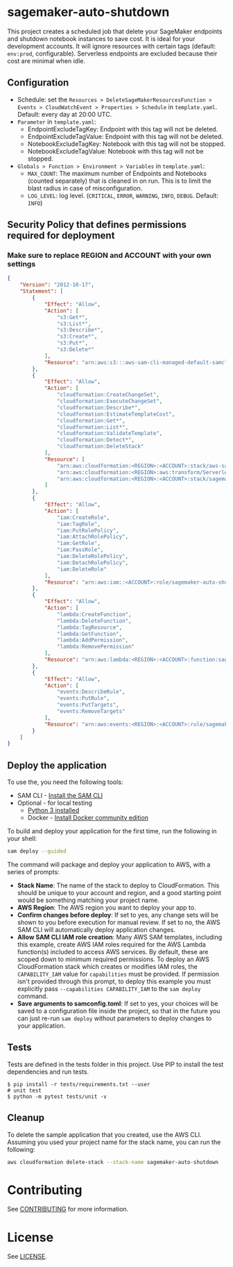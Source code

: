 # sagemaker-auto-shutdown

This project creates a scheduled job that delete your SageMaker endpoints and shutdown notebook instances to save cost. It is ideal for your development accounts. It will ignore resources with certain tags (default: `env:prod`, configurable). Serverless endpoints are excluded because their cost are minimal when idle.

## Configuration

* Schedule: set the `Resources > DeleteSageMakerResourcesFunction > Events > CloudWatchEvent > Properties > Schedule` in `template.yaml`. Default: every day at 20:00 UTC.
* `Parameter` in `template.yaml`:
  * EndpointExcludeTagKey: Endpoint with this tag will not be deleted.
  * EndpointExcludeTagValue: Endpoint with this tag will not be deleted.
  * NotebookExcludeTagKey: Notebook with this tag will not be stopped.
  * NotebookExcludeTagValue: Notebook with this tag will not be stopped.
* `Globals > Function > Environment > Variables` in `template.yaml`:
  * `MAX_COUNT`: The maximum number of Endpoints and Notebooks (counted separately) that is cleaned in on run. This is to limit the blast radius in case of misconfiguration.
  * `LOG_LEVEL`: log level. (`CRITICAL`, `ERROR`, `WARNING`, `INFO`, `DEBUG`. Default: `INFO`)

## Security Policy that defines permissions required for deployment
### Make sure to replace REGION and ACCOUNT with your own settings

```json
{
    "Version": "2012-10-17",
    "Statement": [
        {
            "Effect": "Allow",
            "Action": [
                "s3:Get*",
                "s3:List*",
                "s3:Describe*",
                "s3:Create*",
                "s3:Put*",
                "s3:Delete*"
            ],
            "Resource": "arn:aws:s3:::aws-sam-cli-managed-default-samclisourcebucket-*"
        },
        {
            "Effect": "Allow",
            "Action": [
                "cloudformation:CreateChangeSet",
                "cloudformation:ExecuteChangeSet",
                "cloudformation:Describe*",
                "cloudformation:EstimateTemplateCost",
                "cloudformation:Get*",
                "cloudformation:List*",
                "cloudformation:ValidateTemplate",
                "cloudformation:Detect*",
                "cloudformation:DeleteStack"
            ],
            "Resource": [
                "arn:aws:cloudformation:<REGION>:<ACCOUNT>:stack/aws-sam-cli-managed-default/*",
                "arn:aws:cloudformation:<REGION>:aws:transform/Serverless-2016-10-31",
                "arn:aws:cloudformation:<REGION>:<ACCOUNT>:stack/sagemaker-auto-shutdown*"
            ]
        },
        {
            "Effect": "Allow",
            "Action": [
                "iam:CreateRole",
                "iam:TagRole",
                "iam:PutRolePolicy",
                "iam:AttachRolePolicy",
                "iam:GetRole",
                "iam:PassRole",
                "iam:DeleteRolePolicy",
                "iam:DetachRolePolicy",
                "iam:DeleteRole"
            ],
            "Resource": "arn:aws:iam::<ACCOUNT>:role/sagemaker-auto-shutdown-*"
        },
        {
            "Effect": "Allow",
            "Action": [
                "lambda:CreateFunction",
                "lambda:DeleteFunction",
                "lambda:TagResource",
                "lambda:GetFunction",
                "lambda:AddPermission",
                "lambda:RemovePermission"
            ],
            "Resource": "arn:aws:lambda:<REGION>:<ACCOUNT>:function:sagemaker-auto-shutdown-*"
        },
        {
            "Effect": "Allow",
            "Action": [
                "events:DescribeRule",
                "events:PutRule",
                "events:PutTargets",
                "events:RemoveTargets"
            ],
            "Resource": "arn:aws:events:<REGION>:<ACCOUNT>:rule/sagemaker-auto-shutdown-*"
        }
    ]
}
```
## Deploy the application

To use the, you need the following tools:

* SAM CLI - [Install the SAM CLI](https://docs.aws.amazon.com/serverless-application-model/latest/developerguide/serverless-sam-cli-install.html)
* Optional - for local testing
  * [Python 3 installed](https://www.python.org/downloads/)
  * Docker - [Install Docker community edition](https://hub.docker.com/search/?type=edition&offering=community)

To build and deploy your application for the first time, run the following in your shell:

```bash
sam deploy --guided
```

The command will package and deploy your application to AWS, with a series of prompts:

* **Stack Name**: The name of the stack to deploy to CloudFormation. This should be unique to your account and region, and a good starting point would be something matching your project name.
* **AWS Region**: The AWS region you want to deploy your app to.
* **Confirm changes before deploy**: If set to yes, any change sets will be shown to you before execution for manual review. If set to no, the AWS SAM CLI will automatically deploy application changes.
* **Allow SAM CLI IAM role creation**: Many AWS SAM templates, including this example, create AWS IAM roles required for the AWS Lambda function(s) included to access AWS services. By default, these are scoped down to minimum required permissions. To deploy an AWS CloudFormation stack which creates or modifies IAM roles, the `CAPABILITY_IAM` value for `capabilities` must be provided. If permission isn't provided through this prompt, to deploy this example you must explicitly pass `--capabilities CAPABILITY_IAM` to the `sam deploy` command.
* **Save arguments to samconfig.toml**: If set to yes, your choices will be saved to a configuration file inside the project, so that in the future you can just re-run `sam deploy` without parameters to deploy changes to your application.

## Tests
Tests are defined in the tests folder in this project. Use PIP to install the test dependencies and run tests.

```
$ pip install -r tests/requirements.txt --user
# unit test
$ python -m pytest tests/unit -v
```

## Cleanup

To delete the sample application that you created, use the AWS CLI. Assuming you used your project name for the stack name, you can run the following:

```bash
aws cloudformation delete-stack --stack-name sagemaker-auto-shutdown
```

# Contributing
See [CONTRIBUTING](CONTRIBUTING.md) for more information.

# License
See [LICENSE](LICENSE).
